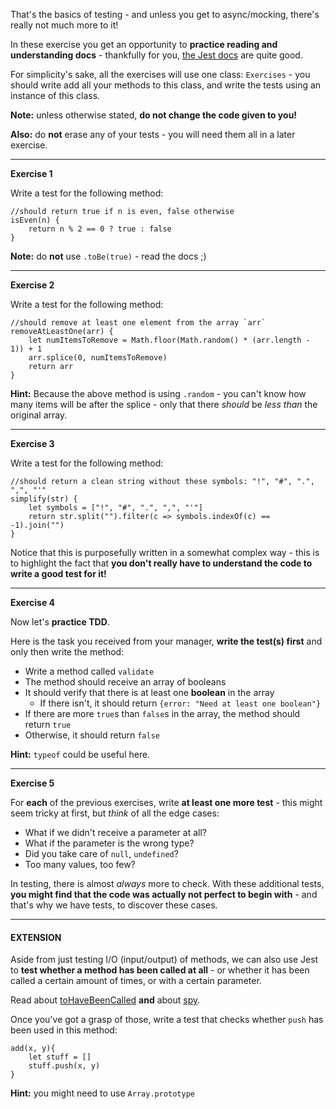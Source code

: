 
That's the basics of testing - and unless you get to async/mocking, there's really not much more to it!

  

In these exercise you get an opportunity to **practice reading and understanding docs** - thankfully for you, [the Jest docs](https://jestjs.io/docs/en/expect) are quite good.

  

For simplicity's sake, all the exercises will use one class: `Exercises` - you should write add all your methods to this class, and write the tests using an instance of this class.

  

**Note:** unless otherwise stated, **do not change the code given to you!**

  

**Also:** do **not** erase any of your tests - you will need them all in a later exercise.

----------

  

**Exercise 1**

  

Write a test for the following method:

```
//should return true if n is even, false otherwise
isEven(n) {
    return n % 2 == 0 ? true : false
}
```
  

**Note:** do **not** use `.toBe(true)` - read the docs ;)

  

----------

  

**Exercise 2**

  

Write a test for the following method:

```
//should remove at least one element from the array `arr`
removeAtLeastOne(arr) {
    let numItemsToRemove = Math.floor(Math.random() * (arr.length - 1)) + 1
    arr.splice(0, numItemsToRemove)
    return arr
}
```
  

**Hint:** Because the above method is using `.random` - you can't know how many items will be after the splice - only that there _should_ be _less than_ the original array.

----------

  

**Exercise 3**

  

Write a test for the following method:

```
//should return a clean string without these symbols: "!", "#", ".", ",", "'"
simplify(str) {
    let symbols = ["!", "#", ".", ",", "'"]
    return str.split("").filter(c => symbols.indexOf(c) == -1).join("")
}
```
  

Notice that this is purposefully written in a somewhat complex way - this is to highlight the fact that **you don't really have to understand the code to write a good test for it!**

----------

  

**Exercise 4**

  

Now let's **practice TDD**.

  

Here is the task you received from your manager, **write the test(s) first** and only then write the method:

-   Write a method called `validate`
-   The method should receive an array of booleans
-   It should verify that there is at least one **boolean** in the array
    -   If there isn't, it should return `{error: "Need at least one boolean"}`
-   If there are more `true`s than `false`s in the array, the method should return `true`
-   Otherwise, it should return `false`

  

**Hint:** `typeof` could be useful here.

----------

  

**Exercise 5**

  

For **each** of the previous exercises, write **at least one more test** - this might seem tricky at first, but _think_ of all the edge cases:

  

-   What if we didn't receive a parameter at all?
-   What if the parameter is the wrong type?
-   Did you take care of `null`, `undefined`?
-   Too many values, too few?

  

In testing, there is almost _always_ more to check. With these additional tests, **you might find that the code was actually not perfect to begin with** - and that's why we have tests, to discover these cases.

----------

  

#### **EXTENSION**

  

Aside from just testing I/O (input/output) of methods, we can also use Jest to **test whether a method has been called at all** - or whether it has been called a certain amount of times, or with a certain parameter.

  

Read about [toHaveBeenCalled](https://jestjs.io/docs/en/expect#tohavebeencalled) **and** about [spy](https://jestjs.io/docs/en/jest-object#jestspyonobject-methodname).

  

Once you've got a grasp of those, write a test that checks whether `push` has been used in this method:

  
```  
add(x, y){
    let stuff = []
    stuff.push(x, y)
}
```
  

**Hint:** you might need to use `Array.prototype`